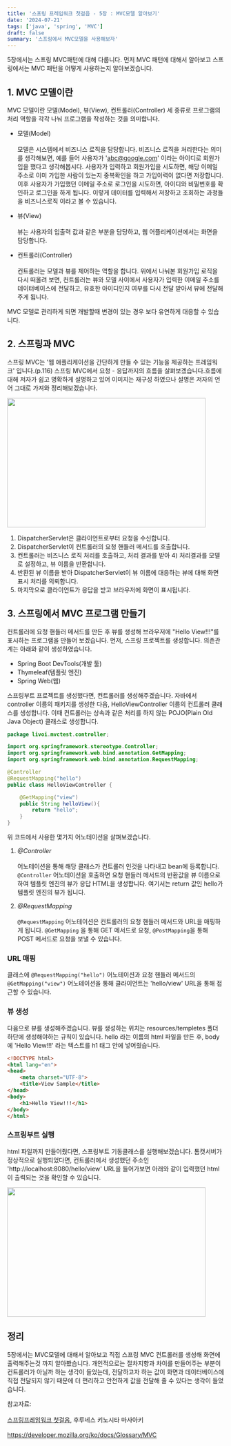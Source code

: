 ```yaml
---
title: '스프링 프레임워크 첫걸음 - 5장 : MVC모델 알아보기'
date: '2024-07-21'
tags: ['java', 'spring', 'MVC']
draft: false
summary: '스프링에서 MVC모델을 사용해보자' 
---
```


5장에서는 스프링 MVC패턴에 대해 다룹니다. 먼저 MVC 패턴에 대해서 알아보고 스프링에서는 MVC 패턴을 어떻게 사용하는지 알아보겠습니다.

## 1. MVC 모델이란

MVC 모델이란 모델(Model), 뷰(View), 컨트롤러(Controller) 세 종류로 프로그램의 처리 역할을 각각 나눠 프로그램을 작성하는 것을 의미합니다.

- 모델(Model)<br></br>
모델은 시스템에서 비즈니스 로직을 담당합니다. 비즈니스 로직을 처리한다는 의미를 생각해보면, 예를 들어 사용자가 'abc@google.com' 이라는 아이디로 회원가입을 했다고 생각해봅시다. 사용자가 입력하고 회원가입을 시도하면, 해당 이메일 주소로 이미 가입한 사람이 있는지 중복확인을 하고 가입이력이 없다면 저장합니다. 이후 사용자가 가입했던 이메일 주소로 로그인을 시도하면, 아이디와 비밀번호를 확인하고 로그인을 하게 됩니다. 이렇게 데이터를 입력해서 저장하고 조회하는 과정들을 비즈니스로직 이라고 볼 수 있습니다.

- 뷰(View)<br></br>
뷰는 사용자의 입출력 값과 같은 부분을 담당하고, 웹 어플리케이션에서는 화면을 담당합니다.

- 컨트롤러(Controller)<br></br>
컨트롤러는 모델과 뷰를 제어하는 역할을 합니다. 위에서 나눠본 회원가입 로직을 다시 떠올려 보면, 컨트롤러는 뷰와 모델 사이에서 사용자가 입력한 이메일 주소를 데이터베이스에 전달하고, 유효한 아이디인지 여부를 다시 전달 받아서 뷰에 전달해주게 됩니다.

MVC 모델로 관리하게 되면 개발할때 변경이 있는 경우 보다 유연하게 대응할 수 있습니다. 

## 2. 스프링과 MVC

스프링 MVC는 '웹 애플리케이션을 간단하게 만들 수 있는 기능을 제공하는 프레임워크' 입니다.(p.116) 스프링 MVC에서 요청 - 응답까지의 흐름을 살펴보겠습니다.흐름에 대해 저자가 쉽고 명확하게 설명하고 있어 이미지는 재구성 하였으나 설명은 저자의 언어 그대로 가져와 정리해보겠습니다.

<img width="460" height="300" src="/static/images/springstudy/springmvc.png"/>

1) DispatcherServlet은 클라이언트로부터 요청을 수신합니다. 
2) DispatcherServlet이 컨트롤러의 요청 핸들러 메서드를 호출합니다.
3) 컨트롤러는 비즈니스 로직 처리를 호출하고, 처리 결과를 받아 4) 처리결과를 모델로 설정하고, 뷰 이름을 반환합니다.
5) 반환된 뷰 이름을 받아 DispatcherServlet이 뷰 이름에 대응하는 뷰에 대해 화면 표시 처리를 의뢰합니다.
6) 마지막으로 클라이언트가 응답을 받고 브라우저에 화면이 표시됩니다.

## 3. 스프링에서 MVC 프로그램 만들기

컨트롤러에 요청 핸들러 메서드를 만든 후 뷰를 생성해 브라우저에 "Hello View!!!"를 표시하는 프로그램을 만들어 보겠습니다. 먼저, 스프링 프로젝트를 생성합니다. 의존관계는 아래와 같이 생성하였습니다.

- Spring Boot DevTools(개발 툴)
- Thymeleaf(템플릿 엔진)
- Spring Web(웹)

스프링부트 프로젝트를 생성했다면, 컨트롤러를 생성해주겠습니다. 자바에서 controller 이름의 패키지를 생성한 다음, HelloViewController 이름의 컨트롤러 클래스를 생성합니다. 이때 컨트롤러는 상속과 같은 처리를 하지 않는 POJO(Plain Old Java Object) 클래스로 생성합니다.

```java
package livoi.mvctest.controller;

import org.springframework.stereotype.Controller;
import org.springframework.web.bind.annotation.GetMapping;
import org.springframework.web.bind.annotation.RequestMapping;

@Controller
@RequestMapping("hello")
public class HelloViewController {

    @GetMapping("view")
    public String helloView(){
        return "hello";
    }
}
```

위 코드에서 사용한 몇가지 어노테이션을 살펴보겠습니다.

1. *@Controller*<br></br>
어노테이션을 통해 해당 클래스가 컨트롤러 인것을 나타내고 bean에 등록합니다. `@Controller` 어노테이션을 호출하면 요청 핸들러 메서드의 반환값을 뷰 이름으로 하여 템플릿 엔진의 뷰가 응답 HTML을 생성합니다. 여기서는 return 값인 hello가 템플릿 엔진의 뷰가 됩니다.

2. *@RequestMapping*<br></br>
`@RequestMapping` 어노테이션은 컨트롤러의 요청 핸들러 메서드와 URL을 매핑하게 됩니다. `@GetMapping` 을 통해 GET 메서드로 요청, `@PostMapping`을 통해 POST 메서드로 요청을 보낼 수 있습니다.

### URL 매핑
클래스에 `@RequestMapping("hello")` 어노테이션과 요청 핸들러 메서드의 `@GetMapping("view")` 어노테이션을 통해 클라이언트는 'hello/view' URL을 통해 접근할 수 있습니다.

### 뷰 생성
다음으로 뷰를 생성해주겠습니다. 뷰를 생성하는 위치는 resources/templetes 폴더 하단에 생성해야하는 규칙이 있습니다. hello 라는 이름의 html 파일을 만든 후, body에 'Hello View!!!' 라는 텍스트를 h1 태그 안에 넣어줬습니다. 

```html
<!DOCTYPE html>
<html lang="en">
<head>
    <meta charset="UTF-8">
    <title>View Sample</title>
</head>
<body>
    <h1>Hello View!!!</h1>
</body>
</html>
```

### 스프링부트 실행
html 파일까지 만들어줬다면, 스프링부트 기동클래스를 실행해보겠습니다. 톰캣서버가 정상적으로 실행되었다면, 컨트롤러에서 생성했던 주소인 'http://localhost:8080/hello/view' URL을 들어가보면 아래와 같이 입력했던 html 이 출력되는 것을 확인할 수 있습니다.

<img width="460" height="300" src="/static/images/springstudy/helloview.png"/>

## 정리

5장에서는 MVC모델에 대해서 알아보고 직접 스프링 MVC 컨트롤러를 생성해 화면에 출력해주는것 까지 알아봤습니다. 개인적으로는 절차지향과 차이를 만들어주는 부분이 컨트롤러가 아닐까 하는 생각이 들었는데, 전달하고자 하는 값이 화면과 데이터베이스에 직접 전달되지 않기 때문에 더 편리하고 안전하게 값을 전달해 줄 수 있다는 생각이 들었습니다.

참고자료: <br></br>[스프링프레임워크 첫걸음](https://www.aladin.co.kr/shop/wproduct.aspx?ItemId=301096602), 후루네스 키노시타 마사아키<br></br>https://developer.mozilla.org/ko/docs/Glossary/MVC
